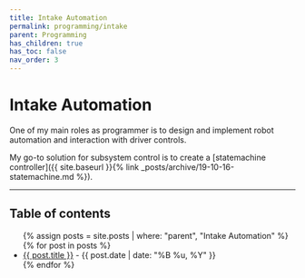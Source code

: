 ```yaml
---
title: Intake Automation
permalink: programming/intake
parent: Programming
has_children: true
has_toc: false
nav_order: 3
---
```


# Intake Automation

One of my main roles as programmer is to design and implement robot automation
and interaction with driver controls.

My go-to solution for subsystem control is to create a [statemachine
controller]({{ site.baseurl }}{% link _posts/archive/19-10-16-statemachine.md %}).

---

<h2 class="text-delta">Table of contents</h2>

<ul id="markdown-toc">
	{% assign posts = site.posts | where: "parent", "Intake Automation" %}
	{% for post in posts %}
	<li>
		<a href="{{ post.url | absolute_url }}">{{ post.title }}</a> 
		- {{ post.date | date: "%B %u, %Y" }}
	</li>
	{% endfor %}
</ul>
